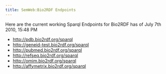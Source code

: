 ```yaml
---
title: SemWeb:Bio2RDF Endpoints
---
```


Here are the current working Sparql Endpoints for Bio2RDF has of July
7th 2010, 15:48 PM

-   <http://pdb.bio2rdf.org/sparql>
-   <http://geneid-test.bio2rdf.org/sparql>
-   <http://pubmed.bio2rdf.org/sparql>
-   <http://refseq.bio2rdf.org/sparql>
-   <http://omim.bio2rdf.org/sparql>
-   <http://affymetrix.bio2rdf.org/sparql>


